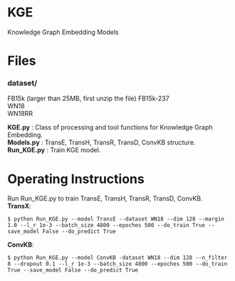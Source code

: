 # KGE
Knowledge Graph Embedding Models

# Files
### dataset/
FB15k (larger than 25MB, first unzip the file)
FB15k-237  
WN18  
WN18RR  

**KGE.py** : Class of processing and tool functions for Knowledge Graph Embedding.  
**Models.py** : TransE, TransH, TransR, TransD, ConvKB structure.  
**Run_KGE.py** : Train KGE model.  

# Operating Instructions
Run Run_KGE.py to train TransE, TransH, TransR, TransD, ConvKB.  
**TransX**:   
```
$ python Run_KGE.py --model TransE --dataset WN18 --dim 128 --margin 1.0 --l_r 1e-3 --batch_size 4800 --epoches 500 --do_train True --save_model False --do_predict True
```
**ConvKB**:  
```
$ python Run_KGE.py --model ConvKB -dataset WN18 --dim 128 --n_filter 8 --dropout 0.1 --l_r 1e-3 --batch_size 4800 --epoches 500 --do_train True --save_model False --do_predict True
